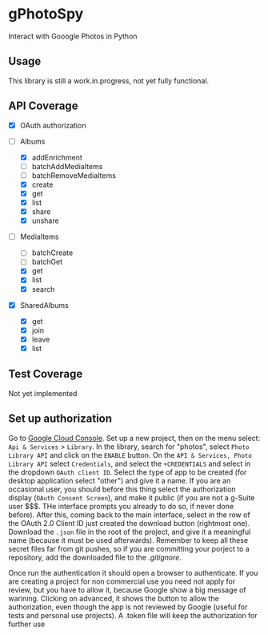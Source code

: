# gPhotoSpy

Interact with Gooogle Photos in Python

## Usage

This library is still a work.in.progress, not yet fully functional.

## API Coverage

- [x] OAuth authorization

- [ ] Albums
  - [x] addEnrichment
  - [ ] batchAddMediaItems
  - [ ] batchRemoveMediaItems
  - [x] create
  - [x] get
  - [x] list
  - [x] share
  - [x] unshare
- [ ] MediaItems
  - [ ] batchCreate
  - [ ] batchGet
  - [x] get
  - [x] list
  - [x] search
- [x] SharedAlbums
  - [x] get
  - [x] join
  - [x] leave
  - [x] list

## Test Coverage

Not yet implemented

## Set up authorization

Go to [Google Cloud Console](https://console.cloud.google.com).
Set up a new project, then on the menu select: `Api & Services` > `Library`.
In the library, search for "photos", select `Photo Library API` and click on the `ENABLE` button.
On the `API & Services, Photo Library API` select `Credentials`, and select the `+CREDENTIALS` and select in the dropdown `OAuth client ID`. Select the type of app to be created (for desktop application select "other") and give it a name. If you are an occasional user, you should before this thing select the authorization display (`OAuth Consent Screen`), and make it public (if you are not a g-Suite user \$\$\$. THe interface prompts you already to do so, if never done before).
After this, coming back to the main interface, select in the row of the OAuth 2.0 Client ID just created the download button (rightmost one). Download the `.json` file in the root of the project, and give it a meaningful name (because it must be used afterwards). Remember to keep all these secret files far from git pushes, so if you are committing your porject to a repository, add the downloaded file to the _.gitignore_.

Once run the authentication it should open a browser to authenticate.
If you are creating a project for non commercial use you need not apply for review, but you have to allow it, because Google show a big message of warining. Clicking on advanced, it shows the button to allow the authorization, even though the app is not reviewed by Google (useful for tests and personal use projects). A .token file will keep the authorization for further use
